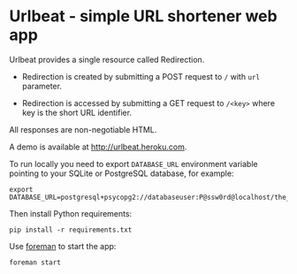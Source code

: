 Urlbeat - simple URL shortener web app
======================================

Urlbeat provides a single resource called Redirection.

 * Redirection is created by submitting a POST request to
   `/` with `url` parameter.

 * Redirection is accessed by submitting a GET request to
   `/<key>` where key is the short URL identifier.

All responses are non-negotiable HTML.

A demo is available at <http://urlbeat.heroku.com>.

To run locally you need to export `DATABASE_URL`
environment variable pointing to your SQLite or PostgreSQL
database, for example:

    export DATABASE_URL=postgresql+psycopg2://databaseuser:P@ssw0rd@localhost/the_database

Then install Python requirements:

    pip install -r requirements.txt

Use [foreman](http://blog.daviddollar.org/2011/05/06/introducing-foreman.html)
to start the app:

    foreman start
